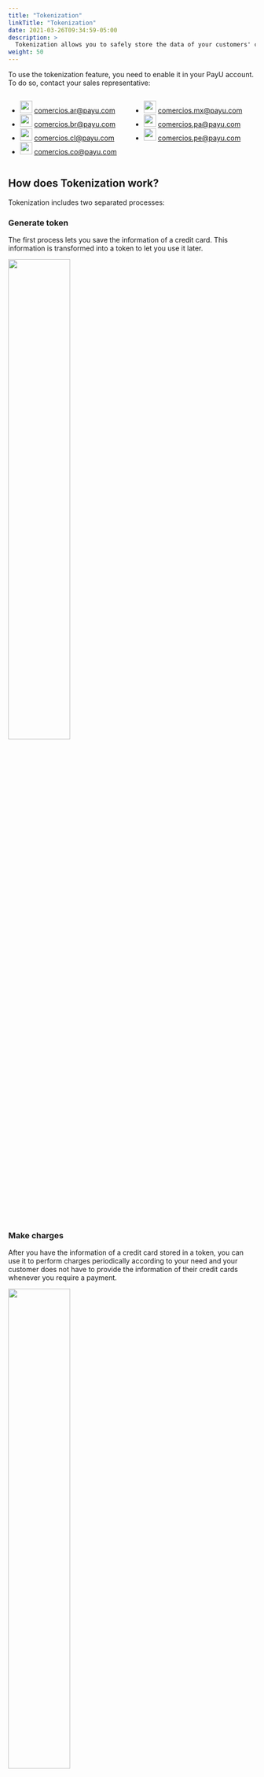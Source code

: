 ```yaml
---
title: "Tokenization"
linkTitle: "Tokenization"
date: 2021-03-26T09:34:59-05:00
description: >
  Tokenization allows you to safely store the data of your customers' credit cards through the creation of a token. This token lets you make regular charges or implement the _1 Click payment_ feature, following PCI DSS (Payment Card Industry Data Security Standard) security standards to handle credit card data.
weight: 50
---
```


To use the tokenization feature, you need to enable it in your PayU account. To do so, contact your sales representative:

<div style="display: flex;">
  <div style="float: left;width: 50%;">
    <ul>
      <li><img src="/assets/Argentina.png" width="25px"/> <a href="comercios.ar@payu.com">comercios.ar@payu.com</a></li>
      <li><img src="/assets/Brasil.png" width="25px"/> <a href="comercios.br@payu.com">comercios.br@payu.com</a></li>
      <li><img src="/assets/Chile.png" width="25px"/> <a href="comercios.cl@payu.com">comercios.cl@payu.com</a></li>
      <li><img src="/assets/Colombia.png" width="25px"/> <a href="comercios.co@payu.com">comercios.co@payu.com</a></li>
    </ul>
  </div>
  <div style="float: left;width: 50%;">
    <ul>
      <li><img src="/assets/Mexico.png" width="25px"/> <a href="comercios.mx@payu.com">comercios.mx@payu.com</a></li>
      <li><img src="/assets/Panama.png" width="25px"/> <a href="comercios.pa@payu.com">comercios.pa@payu.com</a></li>
      <li><img src="/assets/Peru.png" width="25px"/> <a href="comercios.pe@payu.com">comercios.pe@payu.com</a></li>
    </ul>
  </div>
</div>

## How does Tokenization work?
Tokenization includes two separated processes:

### Generate token
The first process lets you save the information of a credit card. This information is transformed into a token to let you use it later.

<img src="/assets/Tokenization/tokenizacion1-en.png" width="50%"/>

### Make charges
After you have the information of a credit card stored in a token, you can use it to perform charges periodically according to your need and your customer does not have to provide the information of their credit cards whenever you require a payment.

<img src="/assets/Tokenization/tokenizacion2-en.png" width="50%"/><br>

Furthermore, the tokenization feature lets you store, remove or charge several credit carts by sending an file coded in Base64.

## What's next?
The integration with this feature can be performed using one of our integration types:

* [For API integrations, refer to this topic]({{< ref "Tokenization-API.md" >}})
* [For SDK integrations, refer to this topic]({{< ref "TokenizationSDK.md" >}})
